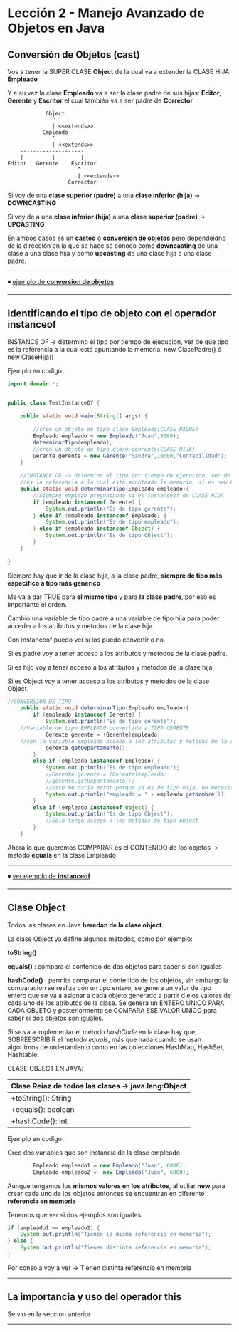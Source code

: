 # Lección 2 - Manejo Avanzado de Objetos en Java

## Conversión de Objetos (cast)

Vos a tener la SUPER CLASE **Object** de la cual va a extender la CLASE HIJA **Empleado**

Y a su vez la clase **Empleado** va a ser la clase padre de sus hijas: **Editor**, **Gerente** y **Escritor** el cual también va a ser padre de **Corrector** 

```
            Object
              ^
              | <<extends>>
           Empleado
              ^
              | <<extends>>
    --------------------
    |         |        |
Editor   Gerente    Escritor 
                      ^
                      | <<extends>>
                   Corrector
```

Si voy de una **clase superior (padre)** a una **clase inferior (hija)** -> **DOWNCASTING**

Si voy  de a una **clase inferior (hija)** a una **clase superior (padre)**  -> **UPCASTING**

En ambos casos es un **casteo** ó **conversión de objetos** pero dependeidno de la dirección en la que se hace se conoco como **downcasting** de una clase a una clase hija y como **upcasting** de una clase hija a una clase padre.

---

◾  [ejemplo de **conversion de objetos**](https://github.com/eugenia1984/Universidad-Java-Udemy/tree/main/nivel2_leccion2_manejo_avanzado_de_objetos/ConversionObjetos)

---

## Identificando el tipo de objeto con el operador instanceof

INSTANCE OF -> determino el tipo por tiempo de ejecucion, ver de que tipo es la referencia a la cual está apuntando la memoria: new ClasePadre() ó new ClaseHija()


Ejemplo en codigo:

```JAVA
import domain.*;


public class TestInstanceOf {
    
    public static void main(String[] args) {
        
        //creo un objeto de tipo clase Empleado(CLASE PADRE)
        Empleado empleado = new Empleado("Juan",5000);
        determinarTipo(empleado);
        //creo un objeto de tipo clase genrente(CLASE HIJA)
        Gerente gerente = new Gerente("Sandra",10000,"Contabilidad");
    }
    
    //INSTANCE OF -> determino el tipo por tiempo de ejecucion, ver de que tipo
    //es la referencia a la cual está apuntando la memoria, si es new Gerente/Empleado
    public static void determinarTipo(Empleado empleado){
        //Siempre empiezo preguntando si es instanceOf de CLASE HIJA
        if (empleado instanceof Gerente) {
            System.out.println("Es de tipo gerente");
        } else if (empleado instanceof Empleado) {
            System.out.println("Es de tipo empleado");
        } else if (empleado instanceof Object) {
            System.out.println("Es de tipo Object");
        }
    }
    
}
```


Siempre hay que ir de la clase hija, a la clase padre, **siempre de tipo más específico a tipo más genérico**

Me va a dar TRUE para **el mismo tipo** y para **la clase padre**, por eso es importante el orden.


Cambio una variable de tipo padre a una variable de tipo hija para poder acceder a los atributos y metodos de la clase hija.

Con instanceof puedo ver si los puedo convertir o no.

Si es padre voy a tener acceso a los atributos y metodos de la clase padre.

Si es hijo voy a tener acceso  a los atributos y metodos de la clase hija.

Si es Object voy a tener acceso a los atributos y metodos de la clase Object.

```JAVA
//CONVERSION DE TIPO
    public static void determinarTipo(Empleado empleado){
        if (empleado instanceof Gerente) {
            System.out.println("Es de tipo gerente");
    //Variable de tipo EMPLEADO convertida a TIPO GERENTE
            Gerente gerente = (Gerente)empleado;
    //con la variable empleado accedo a los atributos y metodos de la clase hija
            gerente.getDepartamento();
        } 
        else if (empleado instanceof Empleado) {
            System.out.println("Es de tipo empleado");
            //Gerente gerente = (Gerente)empleado;
            //gerente.getDepartamento();
            //Esto me daria error porque ya es de tipo hija, no necesito castear
            System.out.println("empleado = " + empleado.getNombre());  //accedo a atributos de la clase padre
        } 
        else if (empleado instanceof Object) {
            System.out.println("Es de tipo Object");
            //Solo tengo acceso a los metodos de tipo object
        }
    }
```

Ahora lo que queremos COMPARAR es el CONTENIDO de los objetos -> metodo **equals** en la clase Empleado 

---

◾ [ver ejemplo de **instanceof**](https://github.com/eugenia1984/Universidad-Java-Udemy/tree/main/nivel2_leccion2_manejo_avanzado_de_objetos/InstanceOf)

---

## Clase Object

Todos las clases en Java **heredan de la clase object**.

La clase Object ya define algunos métodos, como por ejemplo:

**toString()**

**equals()** : compara el contenido de dos objetos para saber si son iguales

**hashCode()** : permite comparar el contenido de los objetos, sin embargo la comparacion se realiza con un tipo entero, se genera un valor de tipo entero que se va a asignar a cada objeto generado a partir d elos valores de cada uno de los atributos de la clase. Se genera un ENTERO UNICO PARA CADA OBJETO y posteriormente se COMPARA ESE VALOR UNICO para saber si dos objetos son iguales.

Si se va a implementar el método *hashCode* en la clase hay que SOBREESCRIBIR el metodo *equals*, más que nada cuando se usan algoritmos de ordenamiento como en las colecciones HashMap, HashSet, Hashtable.


CLASE OBJECT EN JAVA:

| Clase Reiaz de todos las clases -> java.lang:Object |
| --------------------------------------------------- |
| +toString(): String |
| +equals(): boolean |
| +hashCode(): int |


Ejemplo en codigo:

Creo dos variables que son instancia de la clase empleado
```JAVA
        Empleado empleado1 = new Empleado("Juan", 6000);
        Empleado empleado2 =  new Empleado("Juan", 6000);
```        
        
Aunque tengamos los **mismos valores en los atributos**, al utiliar **new** para crear cada uno de los objetos entonces se encuentran en diferente **referencia en memoria**

Tenemos que ver si dos ejemplos son iguales:

 ```JAVA       
if (empleado1 == empleado2) {
     System.out.println("Tienen la misma referencia en memoria");
} else {
     System.out.println("Tienen distinta referencia en memoria");
}
 ```
  
Por consola voy a ver -> Tienen distinta referencia en memoria
  
---


## La importancia y uso del operador this

Se vio en la seccion anterior

---
